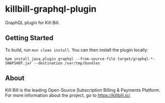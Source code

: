 # killbill-graphql-plugin

GraphQL plugin for Kill Bill.

## Getting Started

To build, run `mvn clean install`. You can then install the plugin locally:

```
kpm install_java_plugin graphql --from-source-file target/graphql-*-SNAPSHOT.jar --destination /var/tmp/bundles
```

## About

Kill Bill is the leading Open-Source Subscription Billing & Payments Platform. For more information about the project, go to https://killbill.io/.
